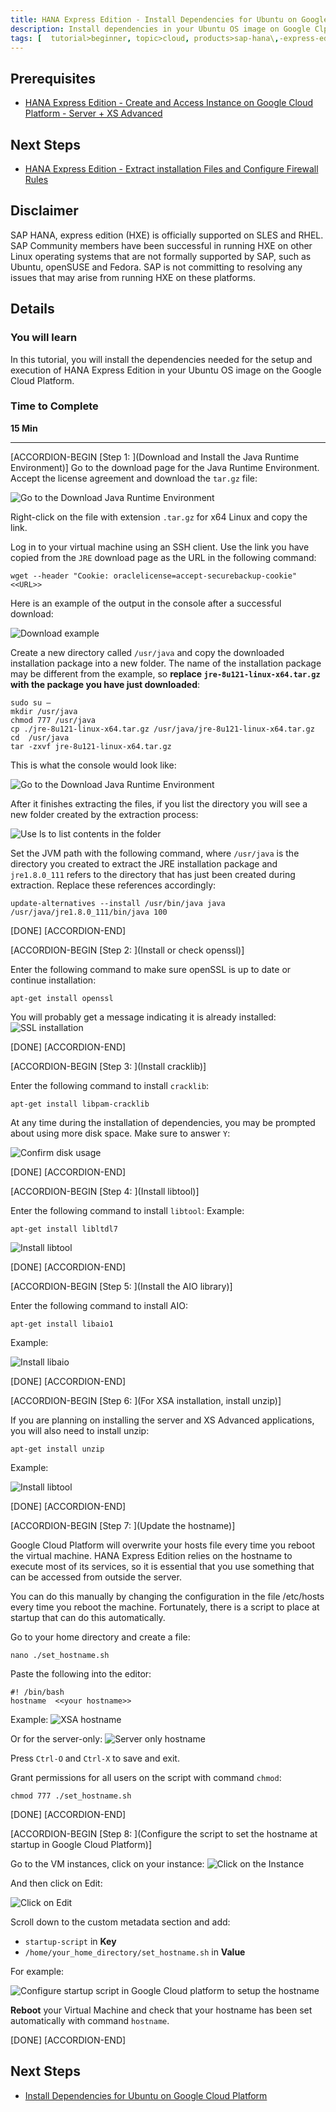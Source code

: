 ```yaml
---
title: HANA Express Edition - Install Dependencies for Ubuntu on Google Cloud Platform
description: Install dependencies in your Ubuntu OS image on Google Clpud Platform before installing HANA Express Edition
tags: [  tutorial>beginner, topic>cloud, products>sap-hana\,-express-edition ]
---
```


## Prerequisites  
 - [HANA Express Edition - Create and Access Instance on Google Cloud Platform - Server + XS Advanced](../hxe-gcp-create-instance-access/hxe-gcp-create-instance-access.html)

## Next Steps
 - [HANA Express Edition - Extract installation Files and Configure Firewall Rules](../hxe-gcp-extract-files-configure-firewall/hxe-gcp-extract-files-configure-firewall.html)

## Disclaimer
SAP HANA, express edition (HXE) is officially supported on SLES and RHEL. SAP Community members have been successful in running HXE on other Linux operating systems that are not formally supported by SAP, such as Ubuntu, openSUSE and Fedora. SAP is not committing to resolving any issues that may arise from running HXE on these platforms.

## Details
### You will learn  
In this tutorial, you will install the dependencies needed for the setup and execution of HANA Express Edition in your Ubuntu OS image on the Google Cloud Platform.

### Time to Complete
**15 Min**

---

[ACCORDION-BEGIN [Step 1: ](Download and Install the Java Runtime Environment)]
Go to the download page for the Java Runtime Environment. Accept the license agreement and download the `tar.gz` file:

![Go to the Download Java Runtime Environment](1.png)

Right-click on the file with extension `.tar.gz` for x64 Linux and copy the link.

Log in to your virtual machine using an SSH client. Use the link you have copied from the `JRE` download page as the URL in the following command:

```
wget --header "Cookie: oraclelicense=accept-securebackup-cookie" <<URL>>
```
Here is an example of the output in the console after a successful download:

![Download example](2.png)

Create a new directory called `/usr/java` and copy the downloaded installation package into a new folder. The name of the installation package may be different from the example, so **replace `jre-8u121-linux-x64.tar.gz` with the package you have just downloaded**:

```
sudo su –
mkdir /usr/java
chmod 777 /usr/java
cp ./jre-8u121-linux-x64.tar.gz /usr/java/jre-8u121-linux-x64.tar.gz
cd  /usr/java
tar -zxvf jre-8u121-linux-x64.tar.gz

```
This is what the console would look like:

![Go to the Download Java Runtime Environment](3.png)

After it finishes extracting the files, if you list the directory you will see a new folder created by the extraction process:

![Use ls to list contents in the folder](4.png)

Set the JVM path with the following command, where `/usr/java` is the directory you created to extract the JRE installation package and ` jre1.8.0_111` refers to the directory that has just been created during extraction. Replace these references accordingly:

```
update-alternatives --install /usr/bin/java java /usr/java/jre1.8.0_111/bin/java 100
```


[DONE]
[ACCORDION-END]

[ACCORDION-BEGIN [Step 2: ](Install or check openssl)]

Enter the following command to make sure openSSL is up to date or continue installation:
```
apt-get install openssl
```

You will probably get a message indicating it is already installed:
![SSL installation](6.png)

[DONE]
[ACCORDION-END]


[ACCORDION-BEGIN [Step 3: ](Install cracklib)]

Enter the following command to install `cracklib`:
```
apt-get install libpam-cracklib
```
At any time during the installation of dependencies, you may be prompted about using more disk space. Make sure to answer `Y`:

![Confirm disk usage](7.png)


[DONE]
[ACCORDION-END]

[ACCORDION-BEGIN [Step 4: ](Install libtool)]

Enter the following command to install `libtool`:
Example:

```
apt-get install libltdl7
```

![Install libtool](8.png)


[DONE]
[ACCORDION-END]

[ACCORDION-BEGIN [Step 5: ](Install the AIO library)]

Enter the following command to install AIO:

```
apt-get install libaio1
```
Example:

![Install libaio](9.png)


[DONE]
[ACCORDION-END]

[ACCORDION-BEGIN [Step 6: ](For XSA installation, install unzip)]

If you are planning on installing the server and XS Advanced applications, you will also need to install unzip:
```
apt-get install unzip
```
Example:

![Install libtool](10.png)


[DONE]
[ACCORDION-END]


[ACCORDION-BEGIN [Step 7: ](Update the hostname)]

Google Cloud Platform will overwrite your hosts file every time you reboot the virtual machine. HANA Express Edition relies on the hostname to execute most of its services, so it is essential that you use something that can be accessed from outside the server.

You can do this manually by changing the configuration in the file /etc/hosts every time you reboot the machine. Fortunately, there is a script to place at startup that can do this automatically.

Go to your home directory and create a file:

```
nano ./set_hostname.sh
```
Paste the following into the editor:
```
#! /bin/bash
hostname  <<your hostname>>
```

Example:
![XSA hostname](11.png)

Or for the server-only:
![Server only hostname](12.png)

Press `Ctrl-O` and `Ctrl-X` to save and exit.

Grant permissions for all users on the script with command `chmod`:

```
chmod 777 ./set_hostname.sh
```

[DONE]
[ACCORDION-END]

[ACCORDION-BEGIN [Step 8: ](Configure the script to set the hostname at startup in Google Cloud Platform)]

Go to the VM instances, click on your instance:
![Click on the Instance](13.png)

And then click on Edit:

![Click on Edit](14.png)

Scroll down to the custom metadata section and add:
- `startup-script` in **Key**
- `/home/your_home_directory/set_hostname.sh` in **Value**

For example:

![Configure startup script in Google Cloud platform to setup the hostname](15.png)

**Reboot** your Virtual Machine and check that your hostname has been set automatically with command `hostname`.

[DONE]
[ACCORDION-END]


## Next Steps
- [Install Dependencies for Ubuntu on Google Cloud Platform](../hxe-gcp-install-dependencies/hxe-gcp-install-dependencies.html)
